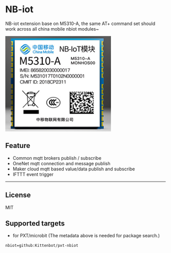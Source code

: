 # NB-iot

NB-iot extension base on M5310-A, the same AT+ command set should work across all china mobile nbiot modules~

![1569642410253](logo.png)

## Feature

* Common mqtt brokers publish / subscribe
* OneNet mqtt connection and message publish 
* Maker cloud mqtt based value/data publish and subscribe
* IFTTT event trigger

----------

## License

MIT

## Supported targets

* for PXT/microbit
(The metadata above is needed for package search.)

```package
nbiot=github:Kittenbot/pxt-nbiot
```
